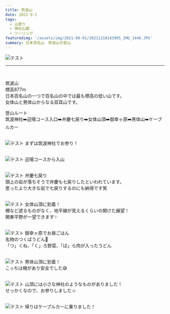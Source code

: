 ```yaml
---
title: 筑波山
date: 2021-9-1
tags: 
  - 山登り
  - 神社仏閣
  - ツーリング
featuredimg: '/assets/img/2021-09-01/20211218143905_IMG_1446.JPG'  
summary: 日本百名山　筑波山の登山
---
```

![テスト](https://k-kash.s3.us-west-1.amazonaws.com/2021-09-01/20211218143905_IMG_1446.JPG "サンプル")
<br>
***
<br>

筑波山<br>
標高877m<br>
日本百名山の一つで百名山の中では最も標高の低い山です。<br>
女体山と男体山からなる双耳山です。<br>

登山ルート<br>
筑波神社➡️迎場コース入口➡️弁慶七戻り➡️女体山頂➡️御幸ヶ原➡️男体山➡️ケーブルカー
<br>
<br>


![テスト](https://k-kash.s3.us-west-1.amazonaws.com/2021-09-01/20211218124958_IMG_1379.JPG "サンプル")
まずは筑波神社でお参り！
<br>
<br>

![テスト](https://k-kash.s3.us-west-1.amazonaws.com/2021-09-01/20211218130110_IMG_1385.JPG "サンプル")
迎場コースから入山
<br>
<br>


![テスト](https://k-kash.s3.us-west-1.amazonaws.com/2021-09-01/20211218140809_IMG_1403.JPG "サンプル")
弁慶七戻り<br>
頭上の岩が落ちそうで弁慶も七戻りしたといわれています。<br>
思ったより大きな岩で七戻りするのにも納得です笑
<br>
<br>

![テスト](https://k-kash.s3.us-west-1.amazonaws.com/2021-09-01/20211218143920_IMG_1448.JPG "サンプル")
女体山頂に到着！<br>
柵など遮るものがなく、地平線が見えるくらいの開けた展望！<br>
関東平野が一望できます✨
<br>
<br>


![テスト](https://k-kash.s3.us-west-1.amazonaws.com/2021-09-01/20211218_151502.jpg "サンプル")
御幸ヶ原でお昼ごはん<br>
名物のつくばうどん🍜<br>
「つ」くね、「く」ろ野菜、「ば」ら肉が入ったうどん
<br>
<br>


![テスト](https://k-kash.s3.us-west-1.amazonaws.com/2021-09-01/20211218154630_IMG_1507.JPG "サンプル")
男体山頂に到着！<br>
こっちは柵があり安全でした😅
<br>
<br>

![テスト](https://k-kash.s3.us-west-1.amazonaws.com/2021-09-01/20211218154552_IMG_1503.JPG "サンプル")
山頂には小さな神社のようなものがありました！<br>
せっかくなので、お参りしました☺️
<br>
<br>


![テスト](https://k-kash.s3.us-west-1.amazonaws.com/2021-09-01/20211218155740_IMG_1515.JPG "サンプル")
帰りはケーブルカーに乗りました！
<br>
<br>



